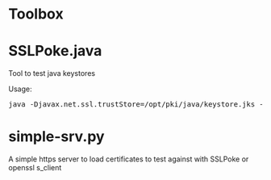 # Toolbox

SSLPoke.java
=============
Tool to test java keystores

Usage:
<pre>
java -Djavax.net.ssl.trustStore=/opt/pki/java/keystore.jks -Djavax.net.ssl.trustStorePassword=<PASSWORD> SSLPoke <SERVER> <PORT>
</pre>

simple-srv.py
==============
A simple https server to load certificates to test against with SSLPoke or openssl s_client

